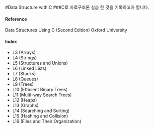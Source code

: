 #Data Structure with C
###C로 자료구조론 실습 한 것을 기록하고자 합니다.

>
>	>
>	>	>

#### Reference
Data Structures Using C (Second Edition) Oxford University

#### Index
* L3 (Arrays)
* L4 (Strings)
* L5 (Structures and Unions)
* L6 (Linked Lists)
* L7 (Stacks)
* L8 (Queues)
* L9 (Trees)
* L10 (Efficient Binary Trees)
* L11 (Multi-way Search Trees)
* L12 (Heaps)
* L13 (Graphs)
* L14 (Searching and Sorting)
* L15 (Hashing and Collision)
* L16 (Files and Their Organization)
